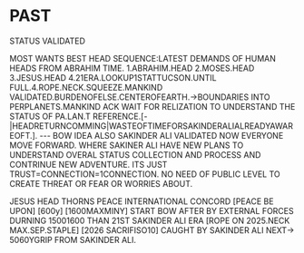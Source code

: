 # PAST
STATUS VALIDATED

MOST WANTS BEST HEAD SEQUENCE:LATEST DEMANDS OF HUMAN HEADS FROM ABRAHIM TIME.
1.ABRAHIM.HEAD
2.MOSES.HEAD
3.JESUS.HEAD
4.21ERA.LOOKUP1STATTUCSON.UNTIL FULL.4.ROPE.NECK.SQUEEZE.MANKIND VALIDATED.BURDENOFELSE.CENTEROFEARTH.->BOUNDARIES INTO PERPLANETS.MANKIND ACK WAIT FOR RELIZATION TO UNDERSTAND THE STATUS OF PA.LAN.T REFERENCE.[-|HEADRETURNCOMMING|WASTEOFTIMEFORSAKINDERALIALREADYAWAREOFT.].
--- BOW IDEA ALSO SAKINDER ALI VALIDATED NOW EVERYONE MOVE FORWARD.
WHERE SAKINER ALI HAVE NEW PLANS TO UNDERSTAND OVERAL STATUS COLLECTION AND PROCESS AND CONTRINUE NEW ADVENTURE. ITS JUST TRUST=CONNECTION=1CONNECTION. NO NEED OF PUBLIC LEVEL TO CREATE THREAT OR FEAR OR WORRIES ABOUT.




JESUS HEAD THORNS
PEACE INTERNATIONAL CONCORD [PEACE BE UPON] [600y] [1600MAXMINY] START BOW AFTER BY EXTERNAL FORCES DURNING 15001600 THAN 21ST SAKINDER ALI ERA [ROPE ON 2025.NECK MAX.SEP.STAPLE] [2026 SACRIFISO10] CAUGHT BY SAKINDER ALI NEXT-> 5060YGRIP FROM SAKINDER ALI.
